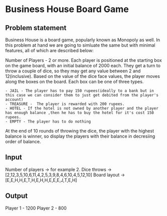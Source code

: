 # Business House Board Game

## Problem statement

Business House is a board game, popularly known as Monopoly as well. In this problem at hand we are going to simluate the same but with minimal features, all of which are described below:

Number of Players - 2 or more.
Each player is positioned at the starting box on the game board, with an initial balance of 2000 each. They get a turn to throw a couple of dice, so they may get any value between 2 and 12(inclusive). Based on the value of the dice face values, the player moves along the boxes on the board. Each box can be one of three types.

    - JAIL - The player has to pay 150 rupees(ideally to a bank but in this case we can consider them to just get debited from the player's account)
    - TREASURE -  The player is rewarded with 200 rupees.
    - HOTEL - If the hotel is not owned by another player and the player has enough balance ,then he has to buy the hotel for it's cost 150 rupees.
    - EMPTY - The player has to do nothing

At the end of 10 rounds of throwing the dice, the player with the highest balance is winner, so display the players with their balance in decresiing order of balance.


## Input 

Number of players -> for example 2.
Dice throws -> [2,12,3,5,10,6,11,4,2,5,3,9,8,4,6,10,4,5,12,10]
Board layout -> [E,E,H,H,E,T,H,E,H,H,E,E,E,J,T,E,H]


## Output

Player 1 - 1200
Player 2 - 800